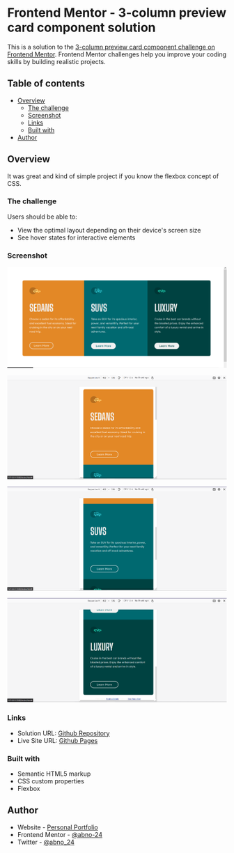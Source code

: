 # Frontend Mentor - 3-column preview card component solution

This is a solution to the [3-column preview card component challenge on Frontend Mentor](https://www.frontendmentor.io/challenges/3column-preview-card-component-pH92eAR2-). Frontend Mentor challenges help you improve your coding skills by building realistic projects. 

## Table of contents

- [Overview](#overview)
  - [The challenge](#the-challenge)
  - [Screenshot](#screenshot)
  - [Links](#links)
  - [Built with](#built-with)
- [Author](#author)
## Overview
  It was great and kind of simple project if you know the flexbox concept of CSS.
### The challenge

Users should be able to:

- View the optimal layout depending on their device's screen size
- See hover states for interactive elements

### Screenshot

![Desktop layout](./screenshot/desktopLayout.png)

![Mobile layout 1](./screenshot/mobileLayout1.png)

![Mobile layout 2](./screenshot/mobileLayout2.png)

![Mobile layout 3](./screenshot/mobileLayout3.png)
### Links

- Solution URL: [Github Repository](https://github.com/abno-24/3-column-preview-card-component)
- Live Site URL: [Github Pages](https://abno-24.github.io/3-column-preview-card-component/)

### Built with

- Semantic HTML5 markup
- CSS custom properties
- Flexbox

## Author

- Website - [Personal Portfolio](https://abno-24.github.io/Portfolio/)
- Frontend Mentor - [@abno-24](https://www.frontendmentor.io/profile/abno-24)
- Twitter - [@abno_24](https://twitter.com/abno_24)